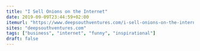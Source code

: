 ```yaml
---
title: "I Sell Onions on the Internet"
date: 2019-09-09T23:44:59+02:00
itemurl: "https://www.deepsouthventures.com/i-sell-onions-on-the-internet/"
sites: "deepsouthventures.com"
tags: ["business", "internet", "funny", "inspirational"]
draft: false
---
```

